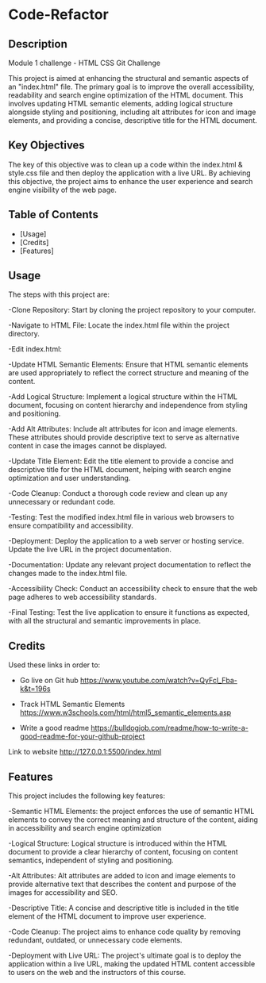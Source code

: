 # Code-Refactor

## Description
Module 1 challenge - HTML CSS Git Challenge

This project is aimed at enhancing the structural and semantic aspects of an "index.html" file. The primary goal is to improve the overall accessibility, readability and search engine optimization of the HTML document. This involves updating HTML semantic elements, adding logical structure alongside styling and positioning, including alt attributes for icon and image elements, and providing a concise, descriptive title for the HTML document.

## Key Objectives

The key of this objective was to clean up a code within the index.html & style.css file and then deploy the application with a live URL. By achieving this objective, the project aims to enhance the user experience and search engine visibility of the web page.

## Table of Contents

- [Usage]
- [Credits]
- [Features]

## Usage
The steps with this project are:

-Clone Repository: Start by cloning the project repository to your computer.

-Navigate to HTML File: Locate the index.html file within the project directory.

-Edit index.html:

-Update HTML Semantic Elements: Ensure that HTML semantic elements are used appropriately to reflect the correct structure and meaning of the content.

-Add Logical Structure: Implement a logical structure within the HTML document, focusing on content hierarchy and independence from styling and positioning.

-Add Alt Attributes: Include alt attributes for icon and image elements. These attributes should provide descriptive text to serve as alternative content in case the images cannot be displayed.

-Update Title Element: Edit the title element to provide a concise and descriptive title for the HTML document, helping with search engine optimization and user understanding.

-Code Cleanup: Conduct a thorough code review and clean up any unnecessary or redundant code.

-Testing: Test the modified index.html file in various web browsers to ensure compatibility and accessibility.

-Deployment: Deploy the application to a web server or hosting service. Update the live URL in the project documentation.

-Documentation: Update any relevant project documentation to reflect the changes made to the index.html file.

-Accessibility Check: Conduct an accessibility check to ensure that the web page adheres to web accessibility standards.

-Final Testing: Test the live application to ensure it functions as expected, with all the structural and semantic improvements in place.

## Credits
Used these links in order to:

- Go live on Git hub
https://www.youtube.com/watch?v=QyFcl_Fba-k&t=196s

- Track HTML Semantic Elements
https://www.w3schools.com/html/html5_semantic_elements.asp

- Write a good readme
https://bulldogjob.com/readme/how-to-write-a-good-readme-for-your-github-project

Link to website
http://127.0.0.1:5500/index.html

## Features
This project includes the following key features:

-Semantic HTML Elements: the project enforces the use of semantic HTML elements to convey the correct meaning and structure of the content, aiding in accessibility and search engine optimization

-Logical Structure: Logical structure is introduced within the HTML document to provide a clear hierarchy of content, focusing on content semantics, independent of styling and positioning.

-Alt Attributes: Alt attributes are added to icon and image elements to provide alternative text that describes the content and purpose of the images for accessibility and SEO.

-Descriptive Title: A concise and descriptive title is included in the title element of the HTML document to improve user experience.

-Code Cleanup: The project aims to enhance code quality by removing redundant, outdated, or unnecessary code elements.

-Deployment with Live URL: The project's ultimate goal is to deploy the application within a live URL, making the updated HTML content accessible to users on the web and the instructors of this course.
